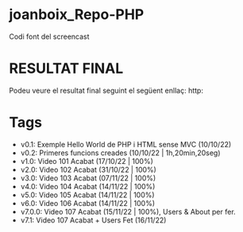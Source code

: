 # joanboix_Repo-PHP

Codi font del screencast

# RESULTAT FINAL

Podeu veure el resultat final seguint el següent enllaç: http:

# Tags

- v0.1: Exemple Hello World de PHP i HTML sense MVC (10/10/22)
- v0.2: Primeres funcions creades (10/10/22 | 1h,20min,20seg)
- v1.0: Video 101 Acabat (17/10/22 | 100%)
- v2.0: Video 102 Acabat (31/10/22 | 100%)
- v3.0: Video 103 Acabat (07/11/22 | 100%)
- v4.0: Video 104 Acabat (14/11/22 | 100%)
- v5.0: Video 105 Acabat (14/11/22 | 100%)
- v6.0: Video 106 Acabat (14/11/22 | 100%)
- v7.0.0: Video 107 Acabat (15/11/22 | 100%), Users & About per fer.
- v7.1: Video 107 Acabat + Users Fet (16/11/22)